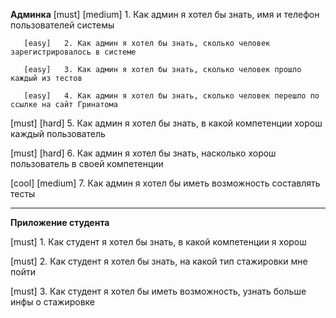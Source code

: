 **Админка**
[must] [medium] 1. Как админ я хотел бы знать, имя и телефон пользователей системы

       [easy]   2. Как админ я хотел бы знать, сколько человек зарегистрировалось в системе

       [easy]   3. Как админ я хотел бы знать, сколько человек прошло каждый из тестов

       [easy]   4. Как админ я хотел бы знать, сколько человек перешло по ссылке на сайт Гринатома

[must] [hard]   5. Как админ я хотел бы знать, в какой компетенции хорош каждый пользователь

[must] [hard]   6. Как админ я хотел бы знать, насколько хорош пользователь в своей компетенции

[cool] [medium] 7. Как админ я хотел бы иметь возможность составлять тесты

----------------------------------------------------------------------------------------------------

**Приложение студента**

[must] 1. Как студент я хотел бы знать, в какой компетенции я хорош

[must] 2. Как студент я хотел бы знать, на какой тип стажировки мне пойти

[must] 3. Как студент я хотел бы иметь возможность, узнать больше инфы о стажировке
